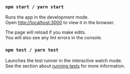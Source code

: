 
### `npm start / yarn start`

Runs the app in the development mode.<br>
Open [http://localhost:3000](http://localhost:3000) to view it in the browser.

The page will reload if you make edits.<br>
You will also see any lint errors in the console.

### `npm test / yarn test`

Launches the test runner in the interactive watch mode.<br>
See the section about [running tests](#running-tests) for more information.
